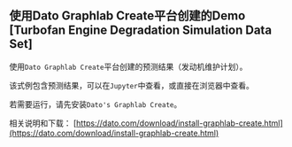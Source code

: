 ## 使用Dato Graphlab Create平台创建的Demo [Turbofan Engine Degradation Simulation Data Set]

使用`Dato Graphlab Create`平台创建的预测结果（发动机维护计划）。

该式例包含预测结果，可以在`Jupyter`中查看，或直接在浏览器中查看。

若需要运行，请先安装`Dato's Graphlab Create`。

相关说明和下载： [https://dato.com/download/install-graphlab-create.html](https://dato.com/download/install-graphlab-create.html)

